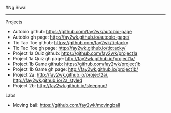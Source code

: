 #Ng Siwai
___

Projects
+ Autobio github: https://github.com/fay2wk/autobio-page
+ Autobio gh page: http://fay2wk.github.io/autobio-page/
+ Tic Tac Toe github: https://github.com/fay2wk/tictacky
+ Tic Tac Toe gh page: http://fay2wk.github.io/tictacky/
+ Project 1a Quiz github: https://github.com/fay2wk/project1a  
+ Project 1a Quiz gh page: http://fay2wk.github.io/project1a/
+ Project 1b Game github: https://github.com/fay2wk/project1b
+ Project 1b Game gh page: http://fay2wk.github.io/project1b/
+ Project 2a: http://fay2wk.github.io/project2a/, http://fay2wk.github.io/2a_styled
+ Project 2b: http://fay2wk.github.io/sleepgud/


Labs
+ Moving ball: https://github.com/fay2wk/movingball
